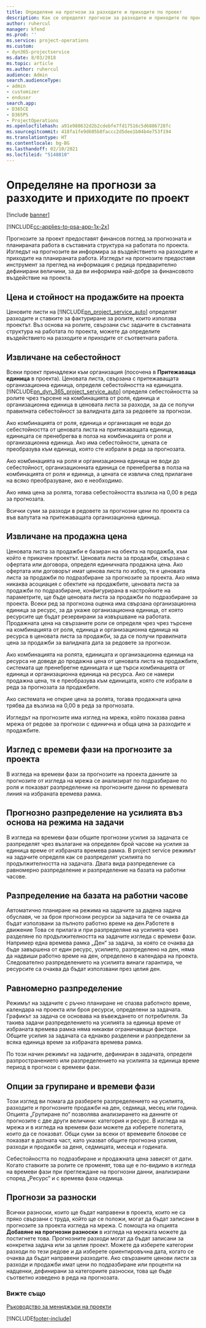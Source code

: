 ```yaml
---
title: Определяне на прогнози за разходите и приходите по проект
description: Как се определят прогнози за разходите и приходите по проект в Project Service
author: ruhercul
manager: kfend
ms.prod: ''
ms.service: project-operations
ms.custom:
- dyn365-projectservice
ms.date: 8/03/2018
ms.topic: article
ms.author: ruhercul
audience: Admin
search.audienceType:
- admin
- customizer
- enduser
search.app:
- D365CE
- D365PS
- ProjectOperations
ms.openlocfilehash: a91e988632d2b2cdebfe7fd17516c5d6886728fc
ms.sourcegitcommit: 418fa1fe9d605b8faccc2d5dee1b04b4e753f194
ms.translationtype: HT
ms.contentlocale: bg-BG
ms.lasthandoff: 02/10/2021
ms.locfileid: "5148810"
---
```

# <a name="determine-project-cost-and-revenue-estimates"></a>Определяне на прогнози за разходите и приходите по проект 

[!include [banner](../includes/psa-now-project-operations.md)]

[!INCLUDE[cc-applies-to-psa-app-1x-2x](../includes/cc-applies-to-psa-app-1x-2x.md)]

Прогнозите за проект предоставят финансов поглед за прогнозната и планираната работа в съставната структура на работата по проекта. Изгледът на прогнозите ви информира за въздействието на разходите и приходите на планираната работа. Изгледът на прогнозите предоставя инструмент за преглед на информация с редица предварително дефинирани величини, за да ви информира най-добре за финансовото въздействие на проекта.  
  
## <a name="cost-and-sales-value-of-the-project"></a>Цена и стойност на продажбите на проекта  
Ценовите листи на [!INCLUDE[pn_project_service_auto](../includes/pn-project-service-auto.md)] определят разходите и ставките за фактуриране за ролите, които използва проектът. Въз основа на ролите, свързани със задачите в съставната структура на работата по проекта, можете да определите въздействието на разходите и приходите от съответната работа.  
  
## <a name="cost-price-defaulting"></a>Извличане на себестойност  
Всеки проект принадлежи към организация (посочена в **Притежаваща единица** в проекта). Ценовата листа, свързана с притежаващата организационна единица, определя себестойността на единицата. [!INCLUDE[pn_dyn_365_project_service_auto](../includes/pn-dyn-365-project-service-auto.md)] определя себестойността за ролите чрез търсене на комбинацията от роля, единица и организационна единица в ценовата листа за разходи, за да се получи правилната себестойност за валидната дата за редовете за прогнози.  
  
Ако комбинацията от роля, единица и организация не води до себестойността от ценовата листа на притежаващата единица, единицата се пренебрегва в полза на комбинацията от роля и организационна единица. Ако има себестойности, цената се преобразува към единица, която сте избрали в реда за прогнозата.  
  
Ако комбинацията на роля и организационна единица не води до себестойност, организационната единица се пренебрегва в полза на комбинацията от роля и единица, а цената се извлича след прилагане на всяко преобразуване, ако е необходимо.  
  
 Ако няма цена за ролята, тогава себестойността възлиза на 0,00 в реда за прогнозата.  
  
 Всички суми за разходи в редовете за прогнозни цени по проекта са във валутата на притежаващата организационна единица.  
  
## <a name="sales-price-defaulting"></a>Извличане на продажна цена  
Ценовата листа за продажби е базиран на обекта на продажба, към който е прикачен проектът. Ценовата листа за продажби, свързана с офертата или договора, определя единичната продажна цена. Ако офертата или договорът имат ценова листа по избор, тя е ценовата листа за продажби по подразбиране за прогнозите за проекта. Ако няма никаква асоциация с обектите на продажбите, ценовата листа за продажби по подразбиране, конфигурирана в настройките на параметрите, ще бъде ценовата листа за продажби по подразбиране за проекта. Всеки ред за прогнозна оценка има свързана организационна единица за ресурс, за да укаже организационна единица, от която ресурсите ще бъдат резервирани за извършване на работата. Продажната цена на свързаните роли се определя чрез чрез търсене на комбинацията от роля, единица и организационна единица на ресурса в ценовата листа за продажби, за да се получи правилната цена за продажби за валидната дата за редовете за прогнози.  
  
Ако комбинацията на ролята, единицата и организационна единица на ресурса не доведе до продажна цена от ценовата листа на продажбите, системата ще пренебрегне единицата и ще търси комбинацията от единица и организационна единица на ресурса. Ако се намери продажна цена, тя е преобразува към единицата, която сте избрали в реда за прогнозата за продажбите.  
  
Ако системата не открие цена за ролята, тогава продажната цена трябва да възлиза на 0,00 в реда за прогнозата.  
  
Изгледът на прогнозите има изглед на мрежа, който показва равна мрежа от редове за прогнози с единична и обща цена за разходите и продажбите.  
  
## <a name="time-phased-view-of-project-estimates"></a>Изглед с времеви фази на прогнозите за проекта  
В изгледа на времеви фази за прогнозите на проекта данните за прогнозите от изгледа на мрежа се анализират по подразбиране по роля и показват разпределение на прогнозните данни по времевата линия на избраната времева рамка.  
  
## <a name="effort-estimate-allocation-based-on-task-mode"></a>Прогнозно разпределение на усилията въз основа на режима на задачи  
В изгледа на времеви фази общите прогнозни усилия за задачата се разпределят чрез възлагане на определен брой часове на усилия за единица време от избраната времева рамка. В project service режимът на задачите определя как се разпределят усилията по продължителността на задачата. Двата вида разпределение са равномерно разпределение и разпределение на базата на работни часове. 
  
## <a name="work-hours-based-allocation"></a>Разпределение на базата на работни часове  
Автоматично планиране на режима на задачите за дадена задача обуславя, че за броя прогнозни ресурси за задачата те се очаква да бъдат използвани за пълното работно време на ден.Работете в движение Това се прилага и при разпределяне на усилията чрез разделяне по продължителността на задачите изгледа с времеви фази. Например една времева рамка „Ден“ за задача, за която се очаква да бъде завършена от един ресурс, усилието, разпределено на ден, няма да надвиши работно време на ден, определено в календара на проекта. Следователно разпределението на усилията винаги гарантира, че ресурсите са очаква да бъдат използвани през целия ден.  
  
## <a name="even-distribution"></a>Равномерно разпределение  
Режимът на задачите с ръчно планиране не спазва работното време, календара на проекта или броя ресурси, определени за задачата. Графикът за задача се основава на въвеждането от потребителя. За такива задачи разпределението на усилията за единица време от избраната времева рамка няма никакви ограничаващи фактори. Общите усилия за задачата са еднакво разделени и разпределени за всяка единица време за избраната времева рамка.  
  
По този начин режимът на задачите, дефиниран в задачата, определя разпространението или разпределението на усилията за единица време период в прогнози с времеви фази.  
  
## <a name="grouping-and-time-phasing-options"></a>Опции за групиране и времеви фази  
Този изглед ви помага да разберете разпределението на усилията, разходите и прогнозните продажби на ден, седмица, месец или година. Опцията „Групиране по“ позволява анализирането на данните от прогнозите с две други величини: категория и ресурс. В изгледа на мрежа и в изгледа на времеви фази можете да изберете полетата, които да се показват. Общи суми за всеки от времевите блокове се показват в долната част, като указват общите прогнозна усилия, разходи и продажби за деня, седмицата, месеца и годината.  
  
Себестойността по подразбиране и продажната цена зависят от дати. Когато ставките за ролите се променят, това ще е по-видимо в изгледа на времеви фази при преглеждане на прогнозни данни, анализирани според „Ресурс“ и с времева фаза седмица.  
  
## <a name="expense-estimates"></a>Прогнози за разноски  
Всички разноски, които ще бъдат направени в проекта, които не са пряко свързани с труда, който ще се положи, могат да бъдат записани в прогнозите за проекта изгледа на мрежа. С помощта на опцията **Добавяне на прогнозни разноски** в изгледа на мрежата можете да постигнете това. Прогнозните разходи могат да бъдат записани за конкретна задача или за целия проект. Можете да изберете категории разходи по тези редове и да изберете ориентировъчна дата, когато се очаква да бъдат направени разходите. Ако свързаните ценови листи за разходи и продажби имат цени по подразбиране или проценти на надценки, дефинирани за категориите разноски, това ще бъде съответно изведено в реда на прогнозата.  
  
### <a name="see-also"></a>Вижте също  
 [Ръководство за мениджъри на проекти](../psa/project-manager-guide.md)


[!INCLUDE[footer-include](../includes/footer-banner.md)]